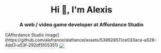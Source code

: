 <h1 align="center">Hi 👋, I'm Alexis</h1>
<h3 align="center">A web / video game developer at Affordance Studio </h3>
![Affordance Studio Image](https://github.com/alafrance/alafrance/assets/53992857/ce033ace-a528-4dd3-a53f-292df5f05351)
<a href="https://www.linkedin.com/in/alexis-lafrance/"><img align="center" src="https://img.shields.io/badge/LinkedIn-0077B5?style=for-the-badge&logo=linkedin&logoColor=white"></img></a>
